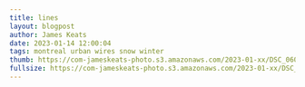 ```yaml
---
title: lines
layout: blogpost
author: James Keats
date: 2023-01-14 12:00:04
tags: montreal urban wires snow winter
thumb: https://com-jameskeats-photo.s3.amazonaws.com/2023-01-xx/DSC_0609_thumb.jpg
fullsize: https://com-jameskeats-photo.s3.amazonaws.com/2023-01-xx/DSC_0609.jpg
---
```


